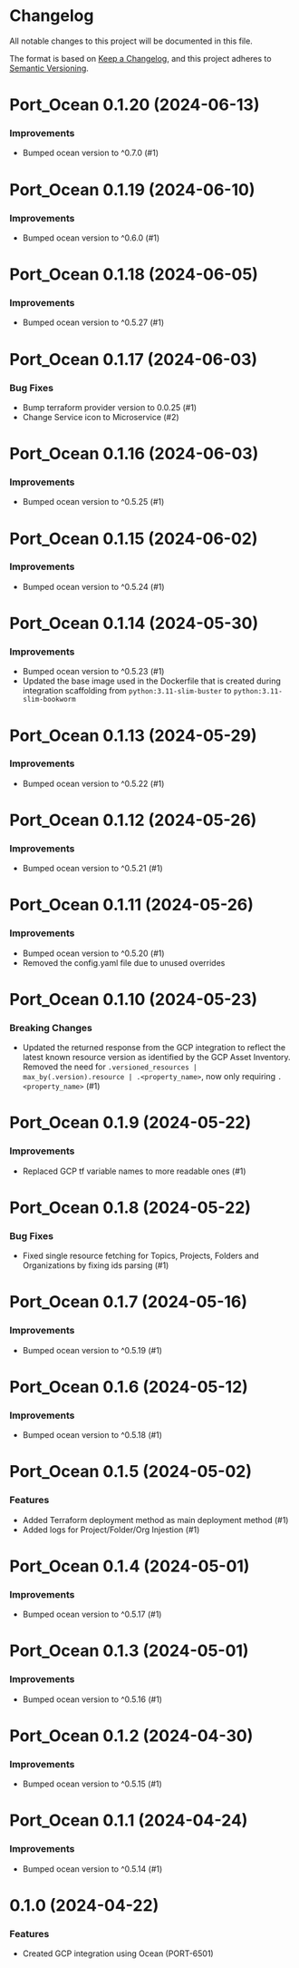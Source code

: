 # Changelog

All notable changes to this project will be documented in this file.

The format is based on [Keep a Changelog](https://keepachangelog.com/en/1.0.0/),
and this project adheres to [Semantic Versioning](https://semver.org/spec/v2.0.0.html).

<!-- towncrier release notes start -->

# Port_Ocean 0.1.20 (2024-06-13)

### Improvements

- Bumped ocean version to ^0.7.0 (#1)


# Port_Ocean 0.1.19 (2024-06-10)

### Improvements

- Bumped ocean version to ^0.6.0 (#1)


# Port_Ocean 0.1.18 (2024-06-05)

### Improvements

- Bumped ocean version to ^0.5.27 (#1)


# Port_Ocean 0.1.17 (2024-06-03)

### Bug Fixes

- Bump terraform provider version to 0.0.25 (#1)
- Change Service icon to Microservice (#2)


# Port_Ocean 0.1.16 (2024-06-03)

### Improvements

- Bumped ocean version to ^0.5.25 (#1)


# Port_Ocean 0.1.15 (2024-06-02)

### Improvements

- Bumped ocean version to ^0.5.24 (#1)


# Port_Ocean 0.1.14 (2024-05-30)

### Improvements

- Bumped ocean version to ^0.5.23 (#1)
- Updated the base image used in the Dockerfile that is created during integration scaffolding from `python:3.11-slim-buster` to `python:3.11-slim-bookworm`


# Port_Ocean 0.1.13 (2024-05-29)

### Improvements

- Bumped ocean version to ^0.5.22 (#1)


# Port_Ocean 0.1.12 (2024-05-26)

### Improvements

- Bumped ocean version to ^0.5.21 (#1)


# Port_Ocean 0.1.11 (2024-05-26)

### Improvements

- Bumped ocean version to ^0.5.20 (#1)
- Removed the config.yaml file due to unused overrides


# Port_Ocean 0.1.10 (2024-05-23)

### Breaking Changes

- Updated the returned response from the GCP integration to reflect the latest known resource version as identified by the GCP Asset Inventory. Removed the need for `.versioned_resources | max_by(.version).resource | .<property_name>`, now only requiring `.<property_name>` (#1)

# Port_Ocean 0.1.9 (2024-05-22)

### Improvements

- Replaced GCP tf variable names to more readable ones (#1)


# Port_Ocean 0.1.8 (2024-05-22)

### Bug Fixes

- Fixed single resource fetching for Topics, Projects, Folders and Organizations by fixing ids parsing (#1)


# Port_Ocean 0.1.7 (2024-05-16)

### Improvements

- Bumped ocean version to ^0.5.19 (#1)


# Port_Ocean 0.1.6 (2024-05-12)

### Improvements

- Bumped ocean version to ^0.5.18 (#1)


# Port_Ocean 0.1.5 (2024-05-02)

### Features

- Added Terraform deployment method as main deployment method (#1)
- Added logs for Project/Folder/Org Injestion (#1)

# Port_Ocean 0.1.4 (2024-05-01)

### Improvements

- Bumped ocean version to ^0.5.17 (#1)


# Port_Ocean 0.1.3 (2024-05-01)

### Improvements

- Bumped ocean version to ^0.5.16 (#1)


# Port_Ocean 0.1.2 (2024-04-30)

### Improvements

- Bumped ocean version to ^0.5.15 (#1)


# Port_Ocean 0.1.1 (2024-04-24)

### Improvements

- Bumped ocean version to ^0.5.14 (#1)


# 0.1.0 (2024-04-22)

### Features

- Created GCP integration using Ocean (PORT-6501)
